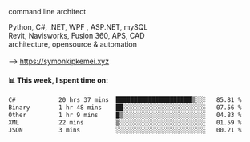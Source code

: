 command line architect

Python, C#, .NET, WPF , ASP.NET, mySQL <br>
Revit, Navisworks, Fusion 360, APS, CAD <br>
architecture, opensource & automation<br>
<br>
--> https://symonkipkemei.xyz

#### 📊 This week, I spent time on:
<!--START_SECTION:waka-->

```txt
C#            20 hrs 37 mins  █████████████████████▒░░░   85.81 %
Binary        1 hr 48 mins    ██░░░░░░░░░░░░░░░░░░░░░░░   07.56 %
Other         1 hr 9 mins     █▒░░░░░░░░░░░░░░░░░░░░░░░   04.83 %
XML           22 mins         ▒░░░░░░░░░░░░░░░░░░░░░░░░   01.59 %
JSON          3 mins          ░░░░░░░░░░░░░░░░░░░░░░░░░   00.21 %
```

<!--END_SECTION:waka-->
